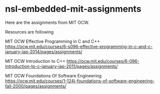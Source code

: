 # nsl-embedded-mit-assignments

Here are the assignments from MIT OCW.

Resources are following

MIT OCW Effective Programming in C and C++
https://ocw.mit.edu/courses/6-s096-effective-programming-in-c-and-c-january-iap-2014/pages/assignments/

MIT OCW Introduction to C++
https://ocw.mit.edu/courses/6-096-introduction-to-c-january-iap-2011/pages/assignments/

MIT OCW Foundations Of Software Engineering
https://ocw.mit.edu/courses/1-124j-foundations-of-software-engineering-fall-2000/pages/assignments/
